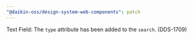 ```yaml
---
"@daikin-oss/design-system-web-components": patch
---
```


Text Field: The `type` attribute has been added to the `search`. (DDS-1709)
